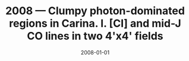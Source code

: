 ---
title: "2008 &mdash; Clumpy photon-dominated regions in Carina. I. [CI] and mid-J CO lines in two 4'x4' fields"
collection: publications
refereed: 'yes'
permalink: \publication\2008-01-01-Clumpy-photon-dominated-regions-in-Carina,-I,-[CI]-and-mid-J-CO
date: "2008-01-01"
venue: "Astronomy and Astrophysics"
paperurl: 
link: "https://ui.adsabs.harvard.edu/abs/2008A&A...477..547K"
citation: "Kramer, C.; Cubick, M.; Röllig, M.; Sun, K.; Yonekura, Y.; Aravena, M.; Bensch, F.; Bertoldi, F.; Bronfman, L.; Fujishita, M.; Fukui, Y.; Graf, U. U.; Hitschfeld, M.; Honingh, N.; Ito, S.; Jakob, H.; Jacobs, K.; Klein, U.; Koo, B. -C.; May, J.; Miller, M.; Miyamoto, Y.; Mizuno, N.; Onishi, T.; Park, Y. -S.; Pineda, J. L.; Rabanus, D.; Sasago, H.; Schieder, R.; Simon, R.; Stutzki, J.; Volgenau, N.; Yamamoto, H., Astronomy and Astrophysics, Volume 477, Issue 2, January II 2008, pp.547-555"
---
